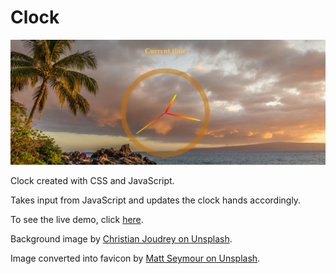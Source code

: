 # Clock

![demo](Capture.PNG)

Clock created with CSS and JavaScript.

Takes input from JavaScript and updates the clock hands accordingly.

To see the live demo, click [here](https://lillapulay.github.io/Clock/).

Background image by [Christian Joudrey on Unsplash](https://unsplash.com/photos/DuD5D3lWC3c).

Image converted into favicon by [Matt Seymour on Unsplash](https://unsplash.com/photos/9YHZ1DIT0pg).